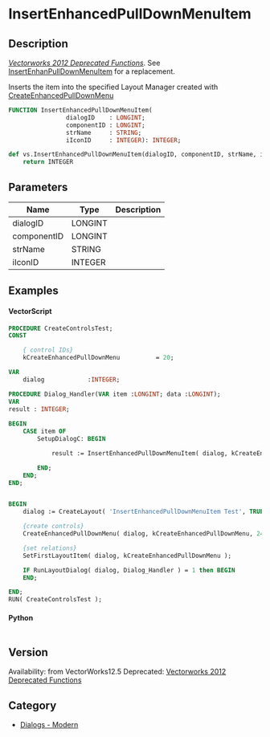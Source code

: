 # InsertEnhancedPullDownMenuItem

## Description
_[Vectorworks 2012 Deprecated Functions](../../Common/Versions/Vectorworks%202012.md)_. See [InsertEnhanPullDownMenuItem](InsertEnhanPullDownMenuItem.md) for a replacement.

Inserts the item into the specified Layout Manager created with [ CreateEnhancedPullDownMenu](CreateEnhancedPullDownMenu.md)

```pascal
FUNCTION InsertEnhancedPullDownMenuItem(
				dialogID    : LONGINT;
				componentID : LONGINT;
				strName     : STRING;
				iIconID     : INTEGER): INTEGER;
```

```python
def vs.InsertEnhancedPullDownMenuItem(dialogID, componentID, strName, iIconID):
    return INTEGER
```

## Parameters
|Name|Type|Description|
|---|---|---|
|dialogID|LONGINT|   |
|componentID|LONGINT|   |
|strName|STRING|   |
|iIconID|INTEGER|   |

## Examples
#### VectorScript ####
```pascal
PROCEDURE CreateControlsTest;
CONST

    { control IDs}
    kCreateEnhancedPullDownMenu          = 20;

VAR
    dialog            :INTEGER;

PROCEDURE Dialog_Handler(VAR item :LONGINT; data :LONGINT);
VAR
result : INTEGER;
            
BEGIN
    CASE item OF
        SetupDialogC: BEGIN

            result := InsertEnhancedPullDownMenuItem( dialog, kCreateEnhancedPullDownMenu, 'kCreateEnhancedPullDownMenu choice', 128 );

        END;
    END;
END;


BEGIN
    dialog := CreateLayout( 'InsertEnhancedPullDownMenuItem Test', TRUE, 'OK', 'Cancel' );

    {create controls}
    CreateEnhancedPullDownMenu( dialog, kCreateEnhancedPullDownMenu, 24, TRUE );

    {set relations}
    SetFirstLayoutItem( dialog, kCreateEnhancedPullDownMenu );

    IF RunLayoutDialog( dialog, Dialog_Handler ) = 1 then BEGIN
    END;

END;
RUN( CreateControlsTest );
```
#### Python ####
```python

```

## Version
Availability: from VectorWorks12.5
Deprecated: [Vectorworks 2012 Deprecated Functions](../../Common/Versions/Vectorworks%202012.md)

## Category
* [Dialogs - Modern](../Categories/Dialogs%20-%20Modern.md)
